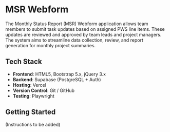 # MSR Webform

The Monthly Status Report (MSR) Webform application allows team members to submit task updates based on assigned PWS line items. These updates are reviewed and approved by team leads and project managers. The system aims to streamline data collection, review, and report generation for monthly project summaries.

## Tech Stack

- **Frontend**: HTML5, Bootstrap 5.x, jQuery 3.x
- **Backend**: Supabase (PostgreSQL + Auth)
- **Hosting**: Vercel
- **Version Control**: Git / GitHub
- **Testing**: Playwright

## Getting Started

(Instructions to be added)
